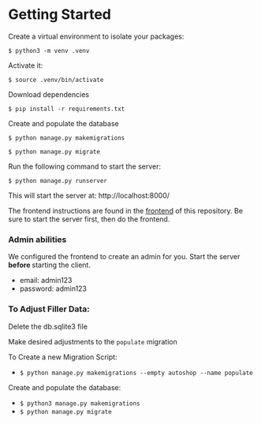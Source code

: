# Getting Started

Create a virtual environment to isolate your packages:

`$ python3 -m venv .venv`

Activate it:

`$ source .venv/bin/activate`

Download dependencies

`$ pip install -r requirements.txt`

Create and populate the database

`$ python manage.py makemigrations`

`$ python manage.py migrate`

Run the following command to start the server:

`$ python manage.py runserver`

This will start the server at: http://localhost:8000/

The frontend instructions are found in the [frontend](../../frontend/README.md) of this repository. Be sure to start the server first, then do the frontend.

### Admin abilities

We configured the frontend to create an admin for you. Start the server <Strong>before </Strong>starting the client.

- email: admin123
- password: admin123

### To Adjust Filler Data:

Delete the db.sqlite3 file

Make desired adjustments to the `populate` migration

To Create a new Migration Script:

- `$ python manage.py makemigrations --empty autoshop --name populate`

Create and populate the database:

- `$ python3 manage.py makemigrations `
- `$ python manage.py migrate`
